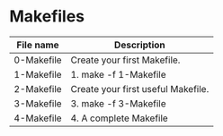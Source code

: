 # Makefiles

| File name  | Description                        |
| ---------- | ---------------------------------- |
| 0-Makefile | Create your first Makefile.        |
| 1-Makefile | 1. make -f 1-Makefile              |
| 2-Makefile | Create your first useful Makefile. |
| 3-Makefile | 3. make -f 3-Makefile              |
| 4-Makefile | 4. A complete Makefile             |
